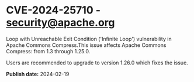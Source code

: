 # CVE-2024-25710 - security@apache.org

Loop with Unreachable Exit Condition ('Infinite Loop') vulnerability in Apache Commons Compress.This issue affects Apache Commons Compress: from 1.3 through 1.25.0.

Users are recommended to upgrade to version 1.26.0 which fixes the issue.



**Publish date:** 2024-02-19
